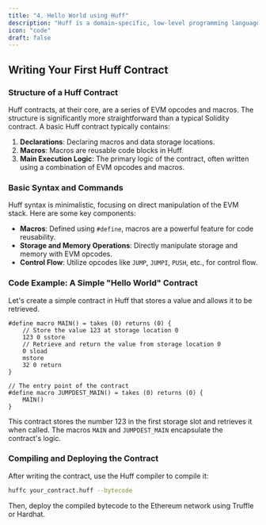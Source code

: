 ```yaml
---
title: "4. Hello World using Huff"
description: "Huff is a domain-specific, low-level programming language designed explicitly for writing smart contracts on the Ethereum blockchain."
icon: "code"
draft: false
---
```


## Writing Your First Huff Contract

### Structure of a Huff Contract

Huff contracts, at their core, are a series of EVM opcodes and macros. The structure is significantly more straightforward than a typical Solidity contract. A basic Huff contract typically contains:

1. **Declarations**: Declaring macros and data storage locations.
2. **Macros**: Macros are reusable code blocks in Huff.
3. **Main Execution Logic**: The primary logic of the contract, often written using a combination of EVM opcodes and macros.

### Basic Syntax and Commands

Huff syntax is minimalistic, focusing on direct manipulation of the EVM stack. Here are some key components:

- **Macros**: Defined using `#define`, macros are a powerful feature for code reusability.
- **Storage and Memory Operations**: Directly manipulate storage and memory with EVM opcodes.
- **Control Flow**: Utilize opcodes like `JUMP`, `JUMPI`, `PUSH`, etc., for control flow.

### Code Example: A Simple "Hello World" Contract

Let's create a simple contract in Huff that stores a value and allows it to be retrieved.

```huff
#define macro MAIN() = takes (0) returns (0) {
    // Store the value 123 at storage location 0
    123 0 sstore
    // Retrieve and return the value from storage location 0
    0 sload
    mstore
    32 0 return
}

// The entry point of the contract
#define macro JUMPDEST_MAIN() = takes (0) returns (0) {
    MAIN()
}
```

This contract stores the number 123 in the first storage slot and retrieves it when called. The macros `MAIN` and `JUMPDEST_MAIN` encapsulate the contract's logic.

### Compiling and Deploying the Contract

After writing the contract, use the Huff compiler to compile it:

```sh
huffc your_contract.huff --bytecode
```

Then, deploy the compiled bytecode to the Ethereum network using Truffle or Hardhat.

